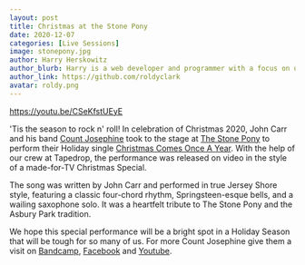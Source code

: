 ```yaml
---
layout: post
title: Christmas at the Stone Pony
date: 2020-12-07
categories: [Live Sessions]
image: stonepony.jpg
author: Harry Herskowitz
author_blurb: Harry is a web developer and programmer with a focus on using technology to empower local artists and communities
author_link: https://github.com/roldyclark
avatar: roldy.png
---
```


https://youtu.be/CSeKfstUEyE

'Tis the season to rock n' roll! In celebration of Christmas 2020, John Carr and his band [Count Josephine](https://thecountjosephineband.bandcamp.com/) took to the stage at [The Stone Pony](https://www.stoneponyonline.com/) to perform their Holiday single [Christmas Comes Once A Year](https://thecountjosephineband.bandcamp.com/track/christmas-comes-once-a-year-live-at-the-stone-pony-2020). With the help of our crew at Tapedrop, the performance was released on video in the style of a made-for-TV Christmas Special.

The song was written by John Carr and performed in true Jersey Shore style, featuring a classic four-chord rhythm, Springsteen-esque bells, and a wailing saxophone solo. It was a heartfelt tribute to The Stone Pony and the Asbury Park tradition.

We hope this special performance will be a bright spot in a Holiday Season that will be tough for so many of us. For more Count Josephine give them a visit on [Bandcamp](https://thecountjosephineband.bandcamp.com/), [Facebook](https://www.facebook.com/countjosephineband1112) and [Youtube](https://www.youtube.com/channel/UCoronFr4AdGAaEMsZEmL6Yw).
